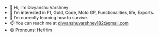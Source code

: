 - 👋 Hi, I’m Divyanshu Varshney
- 👀 I’m interested in F1, Gold, Code, Moto GP, Functionalities, life, Exports.
- 🌱 I’m currently learning how to survive.
- 📫 You can reach me at divyanshuvarshney182@gmail.com
- 😄 Pronouns: He/Him

<!---
Divyanshuvarshney182/Divyanshuvarshney182 is a ✨ special ✨ repository because its `README.md` (this file) appears on your GitHub profile.
You can click the Preview link to take a look at your changes.
--->
